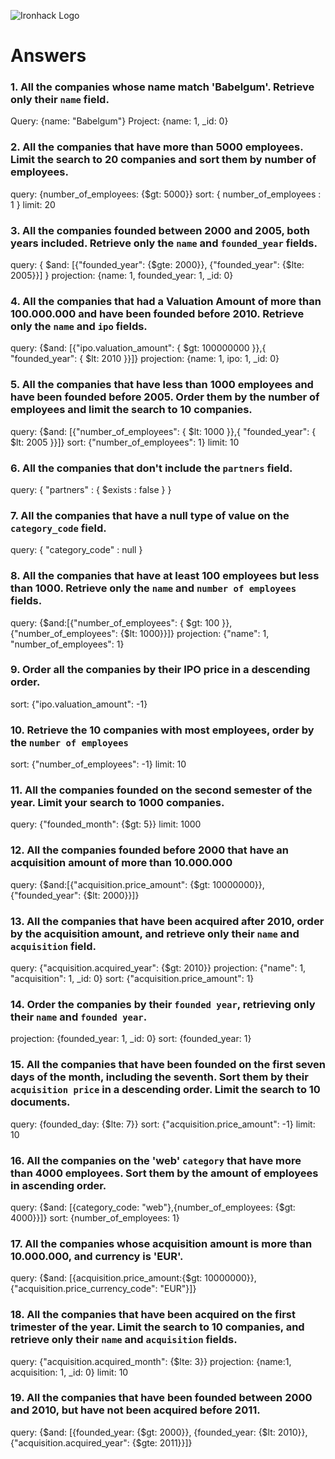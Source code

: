 ![Ironhack Logo](https://i.imgur.com/1QgrNNw.png)

# Answers

### 1. All the companies whose name match 'Babelgum'. Retrieve only their `name` field.
<!-- Your Code Goes Here -->
Query: {name: "Babelgum"}
Project: {name: 1, _id: 0}

### 2. All the companies that have more than 5000 employees. Limit the search to 20 companies and sort them by **number of employees**.
<!-- Your Code Goes Here -->
query: {number_of_employees: {$gt: 5000}}
sort: { number_of_employees : 1 }
limit: 20

### 3. All the companies founded between 2000 and 2005, both years included. Retrieve only the `name` and `founded_year` fields.
<!-- Your Code Goes Here -->
query: { $and: [{"founded_year": {$gte: 2000}}, {"founded_year": {$lte: 2005}}] }
projection: {name: 1, founded_year: 1, _id: 0}

### 4. All the companies that had a Valuation Amount of more than 100.000.000 and have been founded before 2010. Retrieve only the `name` and `ipo` fields.
<!-- Your Code Goes Here -->
query: {$and: [{"ipo.valuation_amount": { $gt: 100000000 }},{ "founded_year": { $lt: 2010 }}]}
projection: {name: 1, ipo: 1, _id: 0}

### 5. All the companies that have less than 1000 employees and have been founded before 2005. Order them by the number of employees and limit the search to 10 companies.
<!-- Your Code Goes Here -->
query: {$and: [{"number_of_employees": { $lt: 1000 }},{ "founded_year": { $lt: 2005 }}]}
sort: {"number_of_employees": 1}
limit: 10

### 6. All the companies that don't include the `partners` field.
<!-- Your Code Goes Here -->
query: { "partners" : { $exists : false } }

### 7. All the companies that have a null type of value on the `category_code` field.
<!-- Your Code Goes Here -->
query: { "category_code" : null }

### 8. All the companies that have at least 100 employees but less than 1000. Retrieve only the `name` and `number of employees` fields.
<!-- Your Code Goes Here -->
query: {$and:[{"number_of_employees": { $gt: 100 }},{"number_of_employees": {$lt: 1000}}]}
projection: {"name": 1, "number_of_employees": 1}

### 9. Order all the companies by their IPO price in a descending order.
<!-- Your Code Goes Here -->
sort: {"ipo.valuation_amount": -1}

### 10. Retrieve the 10 companies with most employees, order by the `number of employees`
<!-- Your Code Goes Here --> 
sort: {"number_of_employees": -1}
limit: 10

### 11. All the companies founded on the second semester of the year. Limit your search to 1000 companies.
<!-- Your Code Goes Here -->
query: {"founded_month": {$gt: 5}}
limit: 1000

### 12. All the companies founded before 2000 that have an acquisition amount of more than 10.000.000
<!-- Your Code Goes Here -->
query: {$and:[{"acquisition.price_amount": {$gt: 10000000}}, {"founded_year": {$lt: 2000}}]}

### 13. All the companies that have been acquired after 2010, order by the acquisition amount, and retrieve only their `name` and `acquisition` field.
<!-- Your Code Goes Here -->
query: {"acquisition.acquired_year": {$gt: 2010}}
projection: {"name": 1, "acquisition": 1, _id: 0}
sort: {"acquisition.price_amount": 1}

### 14. Order the companies by their `founded year`, retrieving only their `name` and `founded year`.
<!-- Your Code Goes Here -->
projection: {founded_year: 1, _id: 0}
sort: {founded_year: 1}

### 15. All the companies that have been founded on the first seven days of the month, including the seventh. Sort them by their `acquisition price` in a descending order. Limit the search to 10 documents.
<!-- Your Code Goes Here -->
query: {founded_day: {$lte: 7}} 
sort: {"acquisition.price_amount": -1}
limit: 10

### 16. All the companies on the 'web' `category` that have more than 4000 employees. Sort them by the amount of employees in ascending order.
<!-- Your Code Goes Here -->
query: {$and: [{category_code: "web"},{number_of_employees: {$gt: 4000}}]}
sort: {number_of_employees: 1}

### 17. All the companies whose acquisition amount is more than 10.000.000, and currency is 'EUR'.
<!-- Your Code Goes Here -->
query: {$and: [{acquisition.price_amount:{$gt: 10000000}}, {"acquisition.price_currency_code": "EUR"}]}

### 18. All the companies that have been acquired on the first trimester of the year. Limit the search to 10 companies, and retrieve only their `name` and `acquisition` fields.
<!-- Your Code Goes Here -->
query: {"acquisition.acquired_month": {$lte: 3}}
projection: {name:1, acquisition: 1, _id: 0}
limit: 10

### 19. All the companies that have been founded between 2000 and 2010, but have not been acquired before 2011.
<!-- Your Code Goes Here -->
query: {$and: [{founded_year: {$gt: 2000}}, {founded_year: {$lt: 2010}}, {"acquisition.acquired_year": {$gte: 2011}}]}